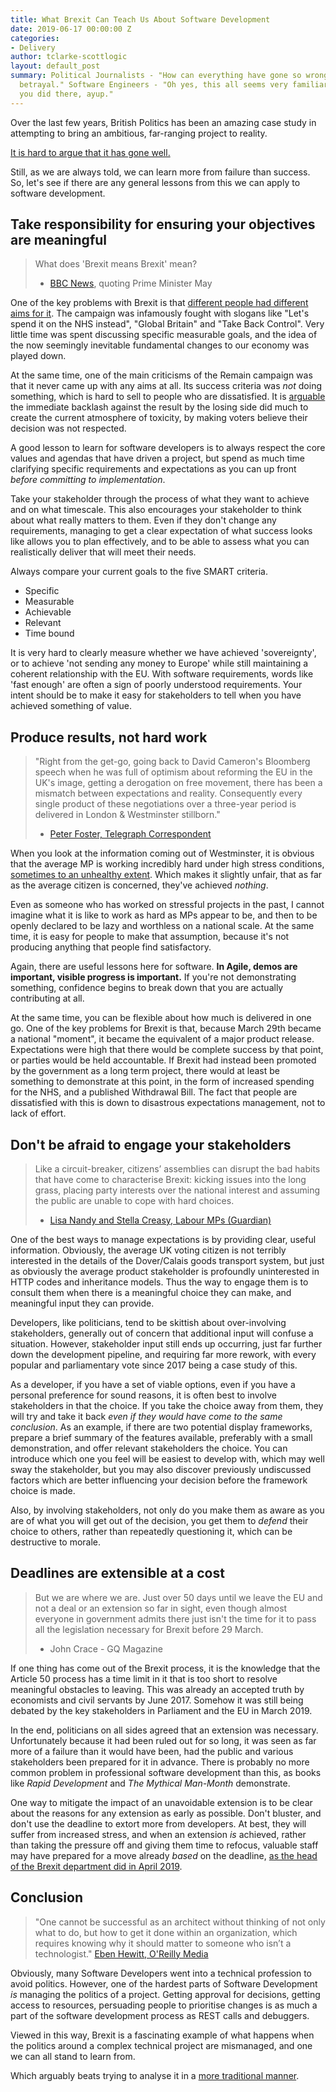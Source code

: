 ```yaml
---
title: What Brexit Can Teach Us About Software Development
date: 2019-06-17 00:00:00 Z
categories:
- Delivery
author: tclarke-scottlogic
layout: default_post
summary: Political Journalists - "How can everything have gone so wrong, it must be
  betrayal." Software Engineers - "Oh yes, this all seems very familiar, I see what
  you did there, ayup."
---
```


Over the last few years, British Politics has been an amazing case study in attempting to bring an ambitious, far-ranging project to reality.

[It is hard to argue that it has gone well.](https://ukandeu.ac.uk/wp-content/uploads/2019/06/The-Brexit-Scorecard.pdf)

Still, as we are always told, we can learn more from failure than success. So, let's see if there are any general lessons from this we can apply to software development.

## Take responsibility for ensuring your objectives are meaningful

> What does 'Brexit means Brexit' mean?
>
> - [BBC News](https://www.bbc.co.uk/news/uk-politics-36782922), quoting Prime Minister May

One of the key problems with Brexit is that [different people had different aims for it](https://www.theguardian.com/commentisfree/2017/aug/05/new-political-party-leave-voters-right). The campaign was infamously fought with slogans like "Let's spend it on the NHS instead", "Global Britain" and "Take Back Control". Very little time was spent discussing specific measurable goals, and the idea of the now seemingly inevitable fundamental changes to our economy was played down.

At the same time, one of the main criticisms of the Remain campaign was that it never came up with any aims at all. Its success criteria was *not* doing something, which is hard to sell to people who are dissatisfied. It is [arguable](https://www.theguardian.com/commentisfree/2018/feb/26/have-nots-denigration-brexit-trump) the immediate backlash against the result by the losing side did much to create the current atmosphere of toxicity, by making voters believe their decision was not respected.

A good lesson to learn for software developers is to always respect the core values and agendas that have driven a project, but spend as much time clarifying specific requirements and expectations as you can up front *before committing to implementation*.

Take your stakeholder through the process of what they want to achieve and on what timescale. This also encourages your stakeholder to think about what really matters to them. Even if they don't change any requirements, managing to get a clear expectation of what success looks like allows you to plan effectively, and to be able to assess what you can realistically deliver that will meet their needs.

Always compare your current goals to the five SMART criteria.

* Specific
* Measurable
* Achievable
* Relevant
* Time bound

It is very hard to clearly measure whether we have achieved 'sovereignty', or to achieve 'not sending any money to Europe' while still maintaining a coherent relationship with the EU. With software requirements, words like 'fast enough' are often a sign of poorly understood requirements. Your intent should be to make it easy for stakeholders to tell when you have achieved something of value.

## Produce results, not hard work

> "Right from the get-go, going back to David Cameron's Bloomberg speech when he was full of optimism about reforming the EU in the UK's image, getting a derogation on free movement, there has been a mismatch between expectations and reality. Consequently every single product of these negotiations over a three-year period is delivered in London & Westminster stillborn."
>
>  - [Peter Foster, Telegraph Correspondent](https://twitter.com/pmdfoster/status/1131105950834855936)

When you look at the information coming out of Westminster, it is obvious that the average MP is working incredibly hard under high stress conditions, [sometimes to an unhealthy extent](https://www.standard.co.uk/news/londoners-diary/the-londoner-rosena-allinkhan-says-brexit-tension-puts-mps-sanity-at-risk-a4112096.html). Which makes it slightly unfair, that as far as the average citizen is concerned, they've achieved *nothing*.

Even as someone who has worked on stressful projects in the past, I cannot imagine what it is like to work as hard as MPs appear to be, and then to be openly declared to be lazy and worthless on a national scale. At the same time, it is easy for people to make that assumption, because it's not producing anything that people find satisfactory.

Again, there are useful lessons here for software. **In Agile, demos are important, visible progress is important.** If you're not demonstrating something, confidence begins to break down that you are actually contributing at all.

At the same time, you can be flexible about how much is delivered in one go. One of the key problems for Brexit is that, because March 29th became a national "moment", it became the equivalent of a major product release. Expectations were high that there would be complete success by that point, or parties would be held accountable. If Brexit had instead been promoted by the government as a long term project, there would at least be something to demonstrate at this point, in the form of increased spending for the NHS, and a published Withdrawal Bill. The fact that people are dissatisfied with this is down to disastrous expectations management, not to lack of effort.

## Don't be afraid to engage your stakeholders

>Like a circuit-breaker, citizens’ assemblies can disrupt the bad habits that have come to characterise Brexit: kicking issues into the long grass, placing party interests over the national interest and assuming the public are unable to cope with hard choices.
>
> - [Lisa Nandy and Stella Creasy, Labour MPs (Guardian)](https://www.theguardian.com/commentisfree/2019/jan/16/mps-brexit-citizens-assembly-lisa-nandy-stella-creasy)

One of the best ways to manage expectations is by providing clear, useful information. Obviously, the average UK voting citizen is not terribly interested in the details of the Dover/Calais goods transport system, but just as obviously the average product stakeholder is profoundly uninterested in HTTP codes and inheritance models. Thus the way to engage them is to consult them when there is a meaningful choice they can make, and meaningful input they can provide.

Developers, like politicians, tend to be skittish about over-involving stakeholders, generally out of concern that additional input will confuse a situation. However, stakeholder input still ends up occurring, just far further down the development pipeline, and requiring far more rework, with every popular and parliamentary vote since 2017 being a case study of this.

As a developer, if you have a set of viable options, even if you have a personal preference for sound reasons, it is often best to involve stakeholders in that the choice. If you take the choice away from them, they will try and take it back *even if they would have come to the same conclusion*. As an example, if there are two potential display frameworks, prepare a brief summary of the features available, preferably with a small demonstration, and offer relevant stakeholders the choice. You can introduce which one you feel will be easiest to develop with, which may well sway the stakeholder, but you may also discover previously undiscussed factors which are better influencing your decision before the framework choice is made.

Also, by involving stakeholders, not only do you make them as aware as you are of what you will get out of the decision, you get them to *defend* their choice to others, rather than repeatedly questioning it, which can be destructive to morale.

## Deadlines are extensible at a cost

> But we are where we are. Just over 50 days until we leave the EU and not a deal or an extension so far in sight, even though almost everyone in government admits there just isn't the time for it to pass all the legislation necessary for Brexit before 29 March.
> 
> - John Crace - GQ Magazine

If one thing has come out of the Brexit process, it is the knowledge that the Article 50 process has a time limit in it that is too short to resolve meaningful obstacles to leaving. This was already an accepted truth by economists and civil servants by June 2017. Somehow it was still being debated by the key stakeholders in Parliament and the EU in March 2019.

In the end, politicians on all sides agreed that an extension was necessary. Unfortunately because it had been ruled out for so long, it was seen as far more of a failure than it would have been, had the public and various stakeholders been prepared for it in advance. There is probably no more common problem in professional software development than this, as books like *Rapid Development* and *The Mythical Man-Month* demonstrate.

One way to mitigate the impact of an unavoidable extension is to be clear about the reasons for any extension as early as possible. Don't bluster, and don't use the deadline to extort more from developers. At best, they will suffer from increased stress, and when an extension *is* achieved, rather than taking the pressure off and giving them time to refocus, valuable staff may have prepared for a move already *based* on the deadline, [as the head of the Brexit department did in April 2019](https://www.instituteforgovernment.org.uk/blog/uk-will-probably-never-be-ready-no-deal-it-was-march).

## Conclusion

>"One cannot be successful as an architect without thinking of not only what to do, but how to get it done within an organization, which requires knowing why it should matter to someone who isn’t a technologist."
> [Eben Hewitt, O'Reilly Media](https://www.oreilly.com/ideas/how-architecture-evolves-into-strategy)

Obviously, many Software Developers went into a technical profession to avoid politics. However, one of the hardest parts of Software Development *is* managing the politics of a project. Getting approval for decisions, getting access to resources, persuading people to prioritise changes is as much a part of the software development process as REST calls and debuggers.

Viewed in this way, Brexit is a fascinating example of what happens when the politics around a complex technical project are mismanaged, and one we can all stand to learn from.

Which arguably beats trying to analyse it in a [more traditional manner](https://www.thetimes.co.uk/edition/comment/let-me-tell-you-which-people-in-politics-i-can-t-stand-everyone-cwvvxczmk).